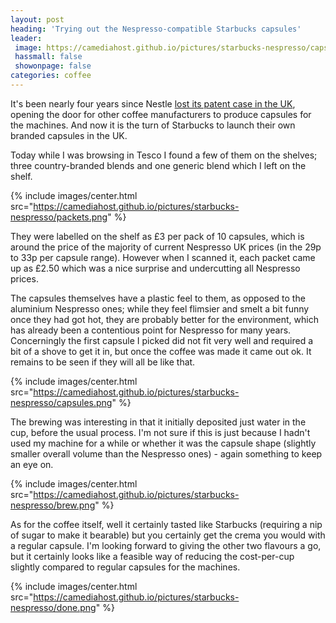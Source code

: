 ```yaml
---
layout: post
heading: 'Trying out the Nespresso-compatible Starbucks capsules'
leader:
 image: https://camediahost.github.io/pictures/starbucks-nespresso/capsules.png
 hassmall: false
 showonpage: false
categories: coffee
---
```


It's been nearly four years since Nestle [lost its patent case in the UK](https://www.ft.com/content/406f8ad0-acfa-11e2-b27f-00144feabdc0), opening the door for other coffee manufacturers to produce capsules for the machines. And now it is the turn of Starbucks to launch their own branded capsules in the UK.

Today while I was browsing in Tesco I found a few of them on the shelves; three country-branded blends and one generic blend which I left on the shelf.

{% include images/center.html src="https://camediahost.github.io/pictures/starbucks-nespresso/packets.png" %}

They were labelled on the shelf as £3 per pack of 10 capsules, which is around the price of the majority of current Nespresso UK prices (in the 29p to 33p per capsule range). However when I scanned it, each packet came up as £2.50 which was a nice surprise and undercutting all Nespresso prices.

The capsules themselves have a plastic feel to them, as opposed to the aluminium Nespresso ones; while they feel flimsier and smelt a bit funny once they had got hot, they are probably better for the environment, which has already been a contentious point for Nespresso for many years. Concerningly the first capsule I picked did not fit very well and required a bit of a shove to get it in, but once the coffee was made it came out ok. It remains to be seen if they will all be like that.

{% include images/center.html src="https://camediahost.github.io/pictures/starbucks-nespresso/capsules.png" %}

The brewing was interesting in that it initially deposited just water in the cup, before the usual process. I'm not sure if this is just because I hadn't used my machine for a while or whether it was the capsule shape (slightly smaller overall volume than the Nespresso ones) - again something to keep an eye on.

{% include images/center.html src="https://camediahost.github.io/pictures/starbucks-nespresso/brew.png" %}

As for the coffee itself, well it certainly tasted like Starbucks (requiring a nip of sugar to make it bearable) but you certainly get the crema you would with a regular capsule. I'm looking forward to giving the other two flavours a go, but it certainly looks like a feasible way of reducing the cost-per-cup slightly compared to regular capsules for the machines.

{% include images/center.html src="https://camediahost.github.io/pictures/starbucks-nespresso/done.png" %}